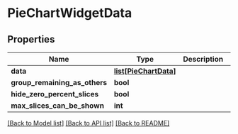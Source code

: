 # PieChartWidgetData

## Properties
Name | Type | Description | Notes
------------ | ------------- | ------------- | -------------
**data** | [**list[PieChartData]**](PieChartData.md) |  | [optional] 
**group_remaining_as_others** | **bool** |  | [optional] 
**hide_zero_percent_slices** | **bool** |  | [optional] 
**max_slices_can_be_shown** | **int** |  | [optional] 

[[Back to Model list]](../README.md#documentation-for-models) [[Back to API list]](../README.md#documentation-for-api-endpoints) [[Back to README]](../README.md)


